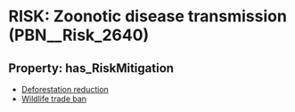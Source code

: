 # RISK: __Zoonotic disease transmission__ (PBN__Risk_2640)

## Property: has_RiskMitigation

* [Deforestation reduction](PBN__Mitigation_579)
* [Wildlife trade ban](PBN__Mitigation_580)

